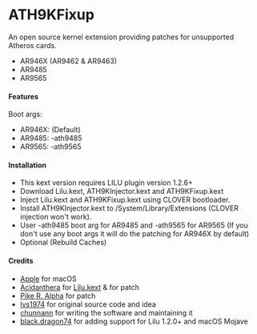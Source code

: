 ATH9KFixup
==========

An open source kernel extension providing patches for unsupported Atheros cards.
- AR946X (AR9462 & AR9463)
- AR9485
- AR9565


#### Features
Boot args:
- AR946X: (Default)
- AR9485: -ath9485
- AR9565: -ath9565


#### Installation
- This kext version requires LILU plugin version 1.2.6+
- Download Lilu.kext, ATH9KInjector.kext and ATH9KFixup.kext
- Inject Lilu.kext and ATH9KFixup.kext using CLOVER bootloader.
- Install ATH9KInjector.kext to /System/Library/Extensions (CLOVER injection won't work).
- User -ath9485 boot arg for AR9485 and -ath9565 for AR9565 (If you don't use any boot args it will do the patching for AR946X by default)
- Optional (Rebuild Caches)


#### Credits
- [Apple](https://www.apple.com) for macOS  
- [Acidanthera](https://github.com/acidanthera) for [Lilu.kext](https://github.com/acidanthera/Lilu) & for patch
- [Pike R. Alpha](https://github.com/Piker-Alpha) for patch
- [lvs1974](https://applelife.ru/members/lvs1974.53809/) for original source code and idea
- [chunnann](http://www.insanelymac.com/forum/user/1977171-chunnann/) for writing the software and maintaining it
- [black.dragon74](https://github.com/black-dragon74) for adding support for Lilu 1.2.0+ and macOS Mojave
